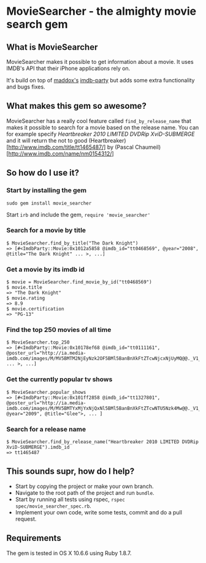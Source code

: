 # MovieSearcher - the almighty movie search gem

## What is MovieSearcher

MovieSearcher makes it possible to get information about a movie.
It uses IMDB's API that their iPhone applications rely on.

It's build on top of [maddox's](https://github.com/maddox) [imdb-party](https://github.com/maddox/imdb-party) but adds some extra functionality and bugs fixes.

## What makes this gem so awesome?
MovieSearcher has a really cool feature called `find_by_release_name` that makes it possible to search for a movie based on the release name.
You can for example specify *Heartbreaker 2010 LIMITED DVDRip XviD-SUBMERGE* and it will return the not to good (Heartbreaker)[http://www.imdb.com/title/tt1465487/] by (Pascal Chaumeil)[http://www.imdb.com/name/nm0154312/]

## So how do I use it?

### Start by installing the gem

    sudo gem install movie_searcher
Start `irb` and include the gem, `require 'movie_searcher'`

### Search for a movie by title

    $ MovieSearcher.find_by_title("The Dark Knight")
    => [#<ImdbParty::Movie:0x1012a5858 @imdb_id="tt0468569", @year="2008", @title="The Dark Knight" ... >, ...]

### Get a movie by its imdb id

    $ movie = MovieSearcher.find_movie_by_id("tt0468569")
    $ movie.title 
    => "The Dark Knight"
    $ movie.rating 
    => 8.9
    $ movie.certification 
    => "PG-13"

### Find the top 250 movies of all time

    $ MovieSearcher.top_250 
    => [#<ImdbParty::Movie:0x10178ef68 @imdb_id="tt0111161", @poster_url="http://ia.media-imdb.com/images/M/MV5BMTM2NjEyNzk2OF5BMl5BanBnXkFtZTcwNjcxNjUyMQ@@._V1_.jpg" ... >, ...]

### Get the currently popular tv shows

    $ MovieSearcher.popular_shows 
    => [#<ImdbParty::Movie:0x101ff2858 @imdb_id="tt1327801", @poster_url="http://ia.media-imdb.com/images/M/MV5BMTYxMjYxNjQxNl5BMl5BanBnXkFtZTcwNTU5Nzk4Mw@@._V1_.jpg", @year="2009", @title="Glee">, ... ]
    
### Search for a release name
    $ MovieSearcher.find_by_release_name("Heartbreaker 2010 LIMITED DVDRip XviD-SUBMERGE").imdb_id 
    => tt1465487
    
## This sounds supr, how do I help?

- Start by copying the project or make your own branch.
- Navigate to the root path of the project and run `bundle`.
- Start by running all tests using rspec, `rspec spec/movie_searcher_spec.rb`.
- Implement your own code, write some tests, commit and do a pull request.

## Requirements

The gem is tested in OS X 10.6.6 using Ruby 1.8.7.